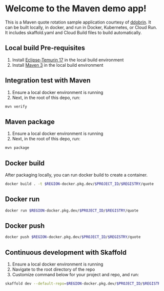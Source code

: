 # Welcome to the Maven demo app!

This is a Maven quote rotation sample application courtesy of [ddobrin](https://github.com/ddobrin). It can be built locally, in docker, and run in Docker, Kubernetes, or Cloud Run. It includes skaffold.yaml and Cloud Build files to build automatically.

## Local build Pre-requisites

1. Install [Eclipse-Temurin 17](https://adoptium.net/installation/) in the local build environment
2. Install [Maven 3](https://maven.apache.org/install.html) in the local build environment

## Integration test with Maven

1. Ensure a local docker environment is running
2. Next, in the root of this depo, run:

```bash
mvn verify
```

## Maven package

1. Ensure a local docker environment is running
2. Next, in the root of this depo, run:

```bash
mvn package
```

## Docker build

After packaging locally, you can run docker build to create a container.

```bash
docker build . -t $REGION-docker.pkg.dev/$PROJECT_ID/$REGISTRY/quote
```
## Docker run

```bash
docker run $REGION-docker.pkg.dev/$PROJECT_ID/$REGISTRY/quote
```

## Docker push

```bash
docker push $REGION-docker.pkg.dev/$PROJECT_ID/$REGISTRY/quote
```

## Continuous development with Skaffold

1. Ensure a local docker environment is running
2. Navigate to the root directory of the repo
3. Customize command below for your project and repo, and run:

```bash
skaffold dev --default-repo=$REGION-docker.pkg.dev/$PROJECT_ID/$REGISTRY/quote
```
